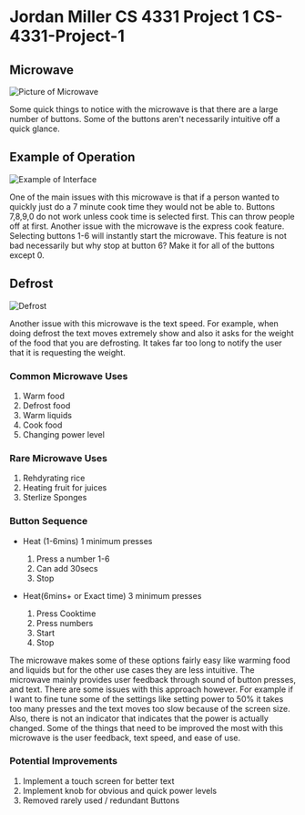 # Jordan Miller CS 4331 Project 1 CS-4331-Project-1

## Microwave ##

![Picture of Microwave](./images/Fullmicrowave.JPG)

Some quick things to notice with the microwave is that there are a large number of buttons. Some of the buttons aren't necessarily intuitive off a quick glance. 

## Example of Operation ##

![Example of Interface](./gifs/InterfaceBig.gif)

One of the main issues with this microwave is that if a person wanted to quickly just do a 7 minute cook time they would not be able to. Buttons 7,8,9,0 do not work unless cook time is selected first. This can throw people off at first. Another issue with the microwave is the express cook feature. Selecting buttons 1-6 will instantly start the microwave. This feature is not bad necessarily but why stop at button 6? Make it for all of the buttons except 0.

## Defrost ##

![Defrost](./gifs/Defrostsmall.gif)

Another issue with this microwave is the text speed. For example, when doing defrost the text moves extremely show and also it asks for the weight of the food that you are defrosting. It takes far too long to notify the user that it is requesting the weight. 

### Common Microwave Uses ###

1. Warm food
2. Defrost food
3. Warm liquids
4. Cook food
5. Changing power level 

### Rare Microwave Uses  ###

1. Rehdyrating rice 
2. Heating fruit for juices
3. Sterlize Sponges

### Button Sequence ###

* Heat (1-6mins) 1 minimum presses
    1. Press a number 1-6 
    2. Can add 30secs
    3. Stop

* Heat(6mins+ or Exact time) 3 minimum presses
    1. Press Cooktime 
    2. Press numbers 
    3. Start
    4. Stop

The microwave makes some of these options fairly easy like warming food and liquids but for the other use cases they are less intuitive. The microwave mainly provides user feedback through sound of button presses, and text. There are some issues with this approach however. For example if I want to fine tune some of the settings like setting power to 50% it takes too many presses and the text moves too slow because of the screen size. Also, there is not an indicator that indicates that the power is actually changed. Some of the things that need to be improved the most with this microwave is the user feedback, text speed, and ease of use.

### Potential Improvements ###

1. Implement a touch screen for better text
2. Implement knob for obvious and quick power levels
3. Removed rarely used / redundant Buttons
